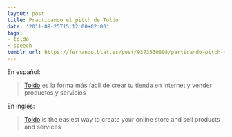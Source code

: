 ```yaml
---
layout: post
title: Practicando el pitch de Toldo
date: '2011-08-25T15:12:00+02:00'
tags:
- toldo
- speech
tumblr_url: https://fernando.blat.es/post/9373530898/particando-pitch-toldo
---
```

En español:

> [Toldo](http://thetoldo.com) es la forma más fácil de crear tu tienda en internet y vender productos y servicios

En inglés:

> [Toldo](http://thetoldo.com) is the easiest way to create your online store and sell products and services
